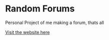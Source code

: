 # Random Forums

Personal Project of me making a forum, thats all

[Visit the website here](https://qngg.github.io/rnd-forum/)
